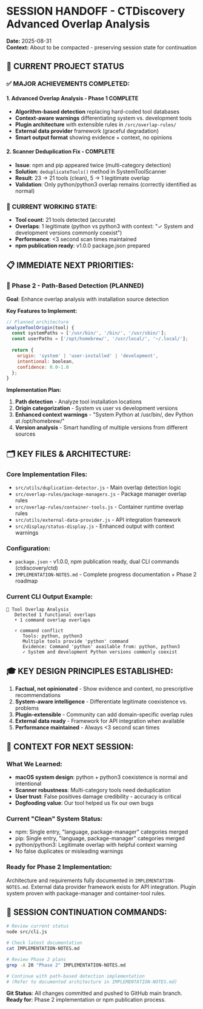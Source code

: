 # SESSION HANDOFF - CTDiscovery Advanced Overlap Analysis

**Date:** 2025-08-31  
**Context:** About to be compacted - preserving session state for continuation

## 🎯 CURRENT PROJECT STATUS

### ✅ **MAJOR ACHIEVEMENTS COMPLETED:**

#### **1. Advanced Overlap Analysis - Phase 1 COMPLETE**
- **Algorithm-based detection** replacing hard-coded tool databases
- **Context-aware warnings** differentiating system vs. development tools
- **Plugin architecture** with extensible rules in `/src/overlap-rules/`
- **External data provider** framework (graceful degradation)
- **Smart output format** showing evidence + context, no opinions

#### **2. Scanner Deduplication Fix - COMPLETE**  
- **Issue**: npm and pip appeared twice (multi-category detection)
- **Solution**: `deduplicateTools()` method in SystemToolScanner
- **Result**: 23 → 21 tools (clean), 5 → 1 legitimate overlap
- **Validation**: Only python/python3 overlap remains (correctly identified as normal)

### 🔧 **CURRENT WORKING STATE:**
- **Tool count**: 21 tools detected (accurate)
- **Overlaps**: 1 legitimate (python vs python3 with context: "✓ System and development versions commonly coexist")
- **Performance**: <3 second scan times maintained
- **npm publication ready**: v1.0.0 package.json prepared

## 📋 **IMMEDIATE NEXT PRIORITIES:**

### **🚧 Phase 2 - Path-Based Detection (PLANNED)**
**Goal**: Enhance overlap analysis with installation source detection

**Key Features to Implement:**
```javascript
// Planned architecture
analyzeToolOrigin(tool) {
  const systemPaths = ['/usr/bin/', '/bin/', '/usr/sbin/'];
  const userPaths = ['/opt/homebrew/', '/usr/local/', '~/.local/'];
  
  return {
    origin: 'system' | 'user-installed' | 'development',
    intentional: boolean,
    confidence: 0.0-1.0
  };
}
```

**Implementation Plan:**
1. **Path detection** - Analyze tool installation locations
2. **Origin categorization** - System vs user vs development versions  
3. **Enhanced context warnings** - "System Python at /usr/bin/, dev Python at /opt/homebrew/"
4. **Version analysis** - Smart handling of multiple versions from different sources

## 🗂️ **KEY FILES & ARCHITECTURE:**

### **Core Implementation Files:**
- `src/utils/duplication-detector.js` - Main overlap detection logic
- `src/overlap-rules/package-managers.js` - Package manager overlap rules
- `src/overlap-rules/container-tools.js` - Container runtime overlap rules  
- `src/utils/external-data-provider.js` - API integration framework
- `src/display/status-display.js` - Enhanced output with context warnings

### **Configuration:**
- `package.json` - v1.0.0, npm publication ready, dual CLI commands (ctdiscovery/ctd)
- `IMPLEMENTATION-NOTES.md` - Complete progress documentation + Phase 2 roadmap

### **Current CLI Output Example:**
```
🔄 Tool Overlap Analysis
   Detected 1 functional overlaps
   • 1 command overlap overlaps

   ⚡ command conflict
      Tools: python, python3
      Multiple tools provide 'python' command  
      Evidence: Command 'python' available from: python, python3
      ✓ System and development Python versions commonly coexist
```

## 🎓 **KEY DESIGN PRINCIPLES ESTABLISHED:**

1. **Factual, not opinionated** - Show evidence and context, no prescriptive recommendations
2. **System-aware intelligence** - Differentiate legitimate coexistence vs. problems  
3. **Plugin-extensible** - Community can add domain-specific overlap rules
4. **External data ready** - Framework for API integration when available
5. **Performance maintained** - Always <3 second scan times

## 🔄 **CONTEXT FOR NEXT SESSION:**

### **What We Learned:**
- **macOS system design**: python + python3 coexistence is normal and intentional
- **Scanner robustness**: Multi-category tools need deduplication
- **User trust**: False positives damage credibility - accuracy is critical
- **Dogfooding value**: Our tool helped us fix our own bugs

### **Current "Clean" System Status:**
- npm: Single entry, "language, package-manager" categories merged
- pip: Single entry, "language, package-manager" categories merged  
- python/python3: Legitimate overlap with helpful context warning
- No false duplicates or misleading warnings

### **Ready for Phase 2 Implementation:**
Architecture and requirements fully documented in `IMPLEMENTATION-NOTES.md`. External data provider framework exists for API integration. Plugin system proven with package-manager and container-tool rules.

## 🚀 **SESSION CONTINUATION COMMANDS:**

```bash
# Review current status
node src/cli.js

# Check latest documentation  
cat IMPLEMENTATION-NOTES.md

# Review Phase 2 plans
grep -A 20 "Phase 2" IMPLEMENTATION-NOTES.md

# Continue with path-based detection implementation
# (Refer to documented architecture in IMPLEMENTATION-NOTES.md)
```

**Git Status**: All changes committed and pushed to GitHub main branch.  
**Ready for**: Phase 2 implementation or npm publication process.